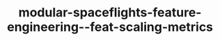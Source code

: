 ---
schema: default
title: modular-spaceflights-feature-engineering--feat-scaling-metrics
organization: demo_org
notes: type = kedro_datasets.pandas.parquet_dataset.ParquetDataset
resources:
  - name: modular-spaceflights-feature-engineering--feat-scaling-metrics
    url: 'https://github.com/ResponsibleAIML/django-kedro/tree/main/kedro-projects/demo-project-kedro/data/04_feature/feat_scaling_metrics.pq'
    format: pq
category:
  - 04-feature
maintainer: 
maintainer_email: 
project:
  - modular-spaceflights
preview: |
  
---